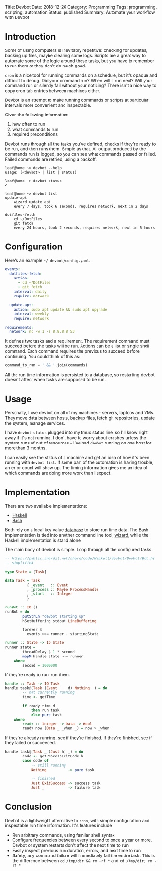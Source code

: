 Title: Devbot
Date: 2018-12-26
Category: Programming
Tags: programming, scripting, automation
Status: published
Summary: Automate your workflow with Devbot

# Introduction

Some of using computers is inevitably repetitive: checking for updates, backing
up files, maybe clearing some logs. Scripts are a great way to automate some of
the logic around these tasks, but you have to remember to run them or they
don't do much good.

`cron` is a nice tool for running commands on a schedule, but it's opaque and
difficult to debug. Did your command run? When will it run next? Will your
command run or silently fail without your noticing? There isn't a nice way to
copy cron tab entries between machines either.

Devbot is an attempt to make running commands or scripts at particular
intervals more convenient and inspectable.

Given the following information:
1. how often to run
2. what commands to run
3. required preconditions

Devbot runs through all the tasks you've defined, checks if they're ready to be
run, and then runs them. Simple as that. All output produced by the commands
run is logged, so you can see what commands passed or failed. Failed
commands are retried, using a backoff.

```
leaf@home ~> devbot --help
usage: (<devbot> | list | status)

leaf@home ~> devbot status
✓

leaf@home ~> devbot list
update-apt
    wizard update apt
    every 7 days, took 6 seconds, requires network, next in 2 days

dotfiles-fetch
    cd ~/DotFiles
    git fetch
    every 24 hours, took 2 seconds, requires network, next in 5 hours
```

# Configuration

Here's an example `~/.devbot/config.yaml`.

```yaml
events:
  dotfiles-fetch:
    action:
      - cd ~/DotFiles
      - git fetch
    interval: daily
    require: network

  update-apt:
    action: sudo apt update && sudo apt upgrade
    interval: weekly
    require: network

requirements:
  network: nc -w 1 -z 8.8.8.8 53
```

It defines two tasks and a requirement. The requirement command must succeed
before the tasks will be run.  Actions can be a list or single shell command.
Each command requires the previous to succeed before continuing. You could
think of this as:

```python
command_to_run = ' && '.join(commands)
```

All the run time information is persisted to a database, so restarting devbot
doesn't affect when tasks are supposed to be run.

# Usage

Personally, I use devbot on all of my machines - servers, laptops and VMs. They
move data between hosts, backup files, fetch git repositories, update the
system, manage services.

I have `devbot status` plugged into my tmux status line, so I'll know right
away if it's not running. I don't have to worry about crashes unless the system
runs of out of resources - I've had `devbot` running on one host for more than
3 months.

I can easily see the status of a machine and get an idea of how it's been
running with `devbot list`. If some part of the automation is having trouble,
an error count will show up. The timing information gives me an idea of which
commands are doing more work than I expect.

# Implementation

There are two available implementations:

- [Haskell](https://github.com/Gandalf-/Haskell/tree/master/devbot)
- [Bash](https://github.com/Gandalf-/DotFiles/blob/master/lib/devbot.sh)

Both rely on a local key value
[database](https://github.com/Gandalf-/apocrypha) to store run time data. The
Bash implementation is tied into another command line tool,
[wizard](https://github.com/Gandalf-/DotFiles#wizard), while the Haskell
implementation is stand alone.

The main body of devbot is simple. Loop through all the configured tasks.

```haskell
-- https://public.anardil.net/share/code/Haskell/devbot/Devbot/Bot.hs
-- simplified

type State = [Task]

data Task = Task
          { _event   :: Event
          , _process :: Maybe ProcessHandle
          , _start   :: Integer
          }

runBot :: IO ()
runBot = do
        putStrLn "devbot starting up"
        hSetBuffering stdout LineBuffering

        forever $
          events >>= runner . startingState

runner :: State -> IO State
runner state =
        threadDelay $ 1 * second
        mapM handle state >>= runner
    where
        second = 1000000
```

If they're ready to run, run them.

```haskell
handle :: Task -> IO Task
handle task@(Task (Event _ _ d) Nothing _) = do
        -- not currently running
        time <- getTime

        if ready time d
            then run task
            else pure task
    where
        ready :: Integer -> Data -> Bool
        ready now (Data _ _when _) = now > _when
```

If they're already running, see if they're finished. If they're finished, see
if they failed or succeeded.

```haskell
handle task@(Task _ (Just h) _) = do
        code <- getProcessExitCode h
        case code of
            -- still running
            Nothing          -> pure task

            -- finished
            Just ExitSuccess -> success task
            Just _           -> failure task
```

# Conclusion

Devbot is a lightweight alternative to `cron`, with simple configuration and
inspectable run time information. It's features include

- Run arbitrary commands, using familar shell syntax
- Configure frequencies between every second to once a year or more. Devbot or
  system restarts don't affect the next time to run
- Easily inspect previous run duration, errors, and next time to run
- Safety, any command failure will immediately fail the entire task. This is
  the difference between `cd /tmp/dir && rm -rf *` and `cd /tmp/dir; rm -rf *`
